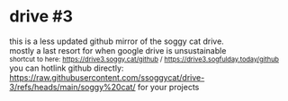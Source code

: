 # drive #3
this is a less updated github mirror of the soggy cat drive. <br>
mostly a last resort for when google drive is unsustainable <br>
<sup>shortcut to here: https://drive3.soggy.cat/github / https://drive3.sogfulday.today/github</sup>
<br>
you can hotlink github directly: https://raw.githubusercontent.com/ssoggycat/drive-3/refs/heads/main/soggy%20cat/ for your projects <br>
